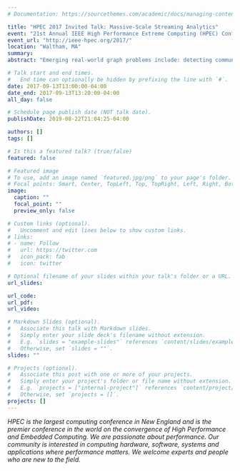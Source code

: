 ```yaml
---
# Documentation: https://sourcethemes.com/academic/docs/managing-content/

title: "HPEC 2017 Invited Talk: Massive-Scale Streaming Analytics"
event: "21st Annual IEEE High Performance Extreme Computing (HPEC) Conference"
event_url: "http://ieee-hpec.org/2017/"
location: "Waltham, MA"
summary:
abstract: "Emerging real-world graph problems include: detecting community structure in large social networks; improving the resilience of the electric power grid; and detecting and preventing disease in human populations. Unlike traditional applications in computational science and engineering, solving these problems at scale often raises new challenges because of the sparsity and lack of locality in the data, the need for additional research on scalable algorithms and development of frameworks for solving these problems on high performance computers, and the need for improved models that also capture the noise and bias inherent in the torrential data streams. In this talk, I will discuss opportunities and challenges in massive data-intensive computing for applications in computational science and engineering."

# Talk start and end times.
#   End time can optionally be hidden by prefixing the line with `#`.
date: 2017-09-13T13:00:00-04:00
date_end: 2017-09-13T13:20:00-04:00
all_day: false

# Schedule page publish date (NOT talk date).
publishDate: 2019-08-22T21:04:25-04:00

authors: []
tags: []

# Is this a featured talk? (true/false)
featured: false

# Featured image
# To use, add an image named `featured.jpg/png` to your page's folder. 
# Focal points: Smart, Center, TopLeft, Top, TopRight, Left, Right, BottomLeft, Bottom, BottomRight.
image:
  caption: ""
  focal_point: ""
  preview_only: false

# Custom links (optional).
#   Uncomment and edit lines below to show custom links.
# links:
# - name: Follow
#   url: https://twitter.com
#   icon_pack: fab
#   icon: twitter

# Optional filename of your slides within your talk's folder or a URL.
url_slides:

url_code:
url_pdf:
url_video:

# Markdown Slides (optional).
#   Associate this talk with Markdown slides.
#   Simply enter your slide deck's filename without extension.
#   E.g. `slides = "example-slides"` references `content/slides/example-slides.md`.
#   Otherwise, set `slides = ""`.
slides: ""

# Projects (optional).
#   Associate this post with one or more of your projects.
#   Simply enter your project's folder or file name without extension.
#   E.g. `projects = ["internal-project"]` references `content/project/deep-learning/index.md`.
#   Otherwise, set `projects = []`.
projects: []
---
```


*HPEC is the largest computing conference in New England and is the premier conference in the world on the convergence of High Performance and Embedded Computing. We are passionate about performance. Our community is interested in computing hardware, software, systems and applications where performance matters. We welcome experts and people who are new to the field.*
